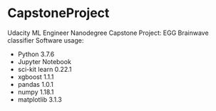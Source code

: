 # CapstoneProject
Udacity ML Engineer Nanodegree Capstone Project: EGG Brainwave classifier
Software usage:
- Python 3.7.6
- Jupyter Notebook
- sci-kit learn 0.22.1
- xgboost 1.1.1
- pandas 1.0.1
- numpy 1.18.1
- matplotlib 3.1.3
